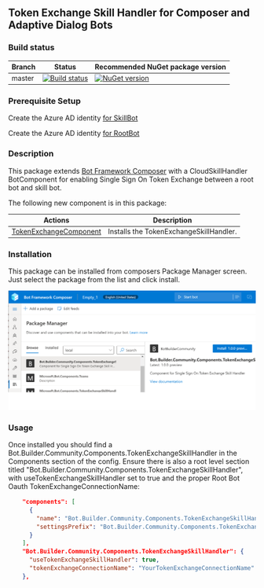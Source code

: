 ## Token Exchange Skill Handler for Composer and Adaptive Dialog Bots

### Build status
| Branch | Status | Recommended NuGet package version |
| ------ | ------ | ------ |
| master | [![Build status](https://ci.appveyor.com/api/projects/status/b9123gl3kih8x9cb?svg=true)](https://ci.appveyor.com/project/garypretty/botbuilder-community) | [![NuGet version](https://img.shields.io/badge/NuGet-1.0.39-blue.svg)](https://www.nuget.org/packages/Bot.Builder.Community.Components.TokenExchangeSkillHandler/) |

### Prerequisite Setup
Create the Azure AD identity [for SkillBot](https://docs.microsoft.com/en-us/azure/bot-service/bot-builder-authentication-sso#create-the-azure-ad-identity-for-skillbot)

Create the Azure AD identity [for RootBot](https://docs.microsoft.com/en-us/azure/bot-service/bot-builder-authentication-sso#create-the-azure-ad-identity-for-rootbot)

### Description
This package extends [Bot Framework Composer](https://docs.microsoft.com/en-us/composer/introduction) with a CloudSkillHandler BotComponent for enabling Single Sign On Token Exchange between a root bot and skill bot. 

The following new component is in this package:

| Actions | Description |
| ------ | ------ |
| [TokenExchangeComponent](#TokenExchangeComponent) | Installs the TokenExchangeSkillHandler. |

### Installation

This package can be installed from composers Package Manager screen. Just select the package from the list and click install.

![Package Manager](package-manager.png)

### Usage

Once installed you should find a Bot.Builder.Community.Components.TokenExchangeSkillHandler in the Components section of the config. Ensure there is also a root level section titled "Bot.Builder.Community.Components.TokenExchangeSkillHandler", with useTokenExchangeSkillHandler set to true and the proper Root Bot Oauth TokenExchangeConnectionName:

```json
    "components": [
      {
        "name": "Bot.Builder.Community.Components.TokenExchangeSkillHandler",
        "settingsPrefix": "Bot.Builder.Community.Components.TokenExchangeSkillHandler"
      }
    ],
    "Bot.Builder.Community.Components.TokenExchangeSkillHandler": {
      "useTokenExchangeSkillHandler": true,
      "tokenExchangeConnectionName": "YourTokenExchangeConnectionName"
    },
  
```

